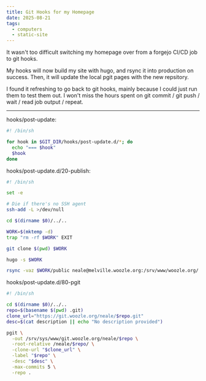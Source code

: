 ```yaml
---
title: Git Hooks for my Homepage
date: 2025-08-21
tags:
  - computers
  - static-site
---
```


It wasn't too difficult switching my homepage over from a forgejo
CI/CD job to git hooks.

My hooks will now build my site with hugo,
and rsync it into production on success.
Then, it will update the local pgit pages
with the new repsitory.

I found it refreshing to go back to git hooks,
mainly because I could just run them to test them out.
I won't miss the hours spent on
git commit / git push / wait / read job output / repeat.

---

hooks/post-update:
```sh
#! /bin/sh

for hook in $GIT_DIR/hooks/post-update.d/*; do
  echo "=== $hook"
  $hook
done
```

hooks/post-update.d/20-publish:
```sh
#! /bin/sh

set -e

# Die if there's no SSH agent
ssh-add -L >/dev/null

cd $(dirname $0)/../..

WORK=$(mktemp -d)
trap "rm -rf $WORK" EXIT

git clone $(pwd) $WORK

hugo -s $WORK

rsync -vaz $WORK/public neale@melville.woozle.org:/srv/www/woozle.org/
```

hooks/post-update.d/80-pgit
```sh
#! /bin/sh

cd $(dirname $0)/../..
repo=$(basename $(pwd) .git)
clone_url="https://git.woozle.org/neale/$repo.git"
desc=$(cat description || echo "No description provided")

pgit \
  -out /srv/sys/www/git.woozle.org/neale/$repo \
  -root-relative /neale/$repo/ \
  -clone-url "$clone_url" \
  -label "$repo" \
  -desc "$desc" \
  -max-commits 5 \
  -repo .
```

